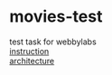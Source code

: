 # movies-test
test task for webbylabs \
[instruction](doc/instruction.md) \
[architecture](doc/architecture.md) 
